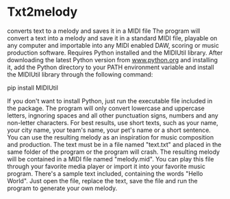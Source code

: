 # Txt2melody
converts text to a melody and saves it in a MIDI file
The program will convert a text into a melody and save it in a standard MIDI file, playable on any computer and importable into any MIDI enabled DAW, scoring or music production software.
Requires Python installed and the MIDIUtil library.
After downloading the latest Python version from www.python.org and installing it, add the Python directory to your PATH environment variable and install the MIDIUtil library through the following command:

pip install MIDIUtil

If you don't want to install Python, just run the executable file included in the package.
The program will only convert lowercase and uppercase letters, ingnoring spaces and all other punctuation signs, numbers and any non-letter characters. For best results, use short texts, such as your name, your city name, your team's name, your pet's name or a short sentence. You can use the resulting melody as an inspiration for music composition and production.
The text must be in a file named "text.txt" and placed in the same folder of the program or the program will crash. The resulting melody will be contained in a MIDI file named "melody.mid". You can play this file through your favorite media player or import it into your favorite music program.
There's a sample text included, containing the words "Hello World". Just open the file, replace the text, save the file and run the program to generate your own melody.

